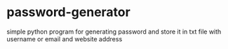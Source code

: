 # password-generator
simple python program for generating password and store it in txt file with username or email and website address
